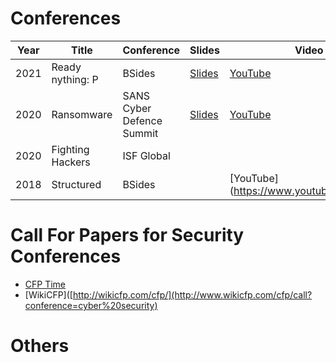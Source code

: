 # Conferences

| Year | Title | Conference | Slides | Video | Twitter| Location | Language
|---|---|---|---|---|---|---|---|
| 2021 | Ready nything: P| BSides  | [Slides](2021%20-%20BSides%20Londo) | [YouTube](https://www.youtube.com/watch?v=5hkvNOrHhIg) |
| 2020 | Ransomware | SANS Cyber Defence Summit | [Slides](2020%20-%20SANS%20Cyber%20Defence%20-%20Ransomware%20Defense%20and%20Response.pdf) | [YouTube](https://www.youtube.com/) |
| 2020 | Fighting Hackers | ISF Global  |   |   |
| 2018 | Structured | BSides |  | [YouTube](https://www.youtube.com/watch |


# Call For Papers for Security Conferences
- [CFP Time](https://www.cfptime.org/home) 
- [WikiCFP]([http://wikicfp.com/cfp/](http://www.wikicfp.com/cfp/call?conference=cyber%20security)

# Others

